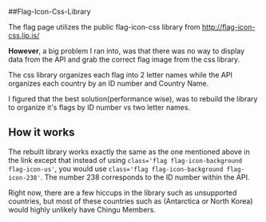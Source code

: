 ##Flag-Icon-Css-Library

The flag page utilizes the public flag-icon-css library from http://flag-icon-css.lip.is/

**However**, a big problem I ran into, was that there was no way to display data from the API and grab the correct flag image from the css library.

The css library organizes each flag into 2 letter names while the API organizes each country by an ID number and Country Name.

I figured that the best solution(performance wise), was to rebuild the library to organize it's flags by ID number vs two letter names.

## How it works

The rebuilt library works exactly the same as the one mentioned above in the link except that
instead of using ```class='flag flag-icon-background flag-icon-us'```, you would use ```class='flag flag-icon-background flag-icon-238'```.  The number 238 corresponds to the ID number within the API.

Right now, there are a few hiccups in the library such as unsupported countries, but most of these countries such as (Antarctica or North Korea) would highly unlikely have Chingu Members.

